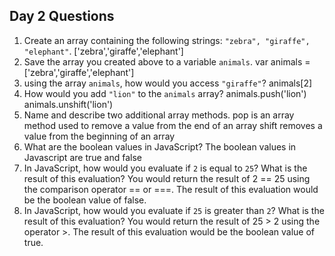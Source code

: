 ## Day 2 Questions

1. Create an array containing the following strings: `"zebra", "giraffe", "elephant"`.
['zebra','giraffe','elephant']
1. Save the array you created above to a variable `animals`.
var animals = ['zebra','giraffe','elephant']
1. using the array `animals`, how would you access `"giraffe"`?
animals[2]
1. How would you add `"lion"` to the `animals` array?
animals.push('lion')
animals.unshift('lion')
1. Name and describe two additional array methods.
pop is an array method used to remove a value from the end of an array
shift removes a value from the beginning of an array
1. What are the boolean values in JavaScript?
The boolean values in Javascript are true and false
1. In JavaScript, how would you evaluate if `2` is equal to `25`? What is the result of this evaluation?
You would return the result of 2 == 25 using the comparison operator == or ===. The result of this evaluation would be the boolean value of false.
1. In JavaScript, how would you evaluate if `25` is greater than `2`? What is the result of this evaluation?
You would return the result of 25 > 2 using the operator >. The result of this evaluation would be the boolean value of true.
